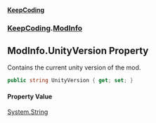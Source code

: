 #### [KeepCoding](index.md 'index')
### [KeepCoding](KeepCoding.md 'KeepCoding').[ModInfo](KeepCoding_ModInfo.md 'KeepCoding.ModInfo')
## ModInfo.UnityVersion Property
Contains the current unity version of the mod.  
```csharp
public string UnityVersion { get; set; }
```
#### Property Value
[System.String](https://docs.microsoft.com/en-us/dotnet/api/System.String 'System.String')
